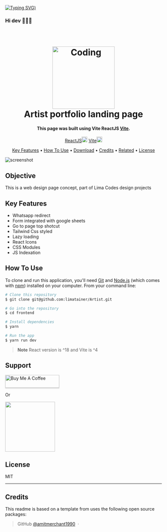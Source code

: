 [![Typing SVG](https://readme-typing-svg.demolab.com?font=Fira+Code&size=35&pause=1000&color=F6F753&width=700&lines=Hello%2C+this+is+Mariana+Lima;I'm+a+FullStack+Web+Developer))](https://git.io/typing-svg)
### Hi dev 👩🏻‍💻


<h1 align="center">
  <br>
  <a href="https://images.pexels.com/photos/965345/pexels-photo-965345.jpeg"><img src="https://images.pexels.com/photos/965345/pexels-photo-965345.jpeg" alt="Coding" width="200"></a>
  <br>
  Artist portfolio landing page
  <br>
</h1>

<h4 align="center">This page was built using Vite ReactJS <a href="https://vitejs.dev" target="_blank">Vite</a>.</h4>

<p align="center">
  <a href="https://badge.fury.io/js/react">ReactJS<img src="https://badge.fury.io/js/react.svg" alt="npm version" height="18"></a>
  <a href="https://badge.fury.io/js/vite">Vite<img src="https://badge.fury.io/js/vite.svg" alt="npm version" height="18"></a>
</p>

<p align="center">
  <a href="#key-features">Key Features</a> •
  <a href="#how-to-use">How To Use</a> •
  <a href="#download">Download</a> •
  <a href="#credits">Credits</a> •
  <a href="#related">Related</a> •
  <a href="#license">License</a>
</p>

![screenshot](frontend/gif_artist.gif)

## Objective

This is a web design page concept, part of Lima Codes design projects

## Key Features

* Whatsapp redirect
* Form integrated with google sheets
* Go to page top shotcut
* Tailwind Css styled
* Lazy loading
* React Icons
* CSS Modules
* JS Indexation

## How To Use

To clone and run this application, you'll need [Git](https://git-scm.com) and [Node.js](https://nodejs.org/en/download/) (which comes with [npm](http://npmjs.com)) installed on your computer. From your command line:

```bash
# Clone this repository
$ git clone git@github.com:limatainer/Artist.git

# Go into the repository
$ cd frontend

# Install dependencies
$ yarn

# Run the app
$ yarn run dev
```

> **Note**
> React version is ^18 and Vite is ^4


## Support

<a href="https://www.buymeacoffee.com/limacodes" target="_blank"><img src="https://www.buymeacoffee.com/assets/img/custom_images/purple_img.png" alt="Buy Me A Coffee" style="height: 41px !important;width: 174px !important;box-shadow: 0px 3px 2px 0px rgba(190, 190, 190, 0.5) !important;-webkit-box-shadow: 0px 3px 2px 0px rgba(190, 190, 190, 0.5) !important;" ></a>

<p>Or</p> 

<a href="https://www.patreon.com/limacodes">
	<img src="https://c5.patreon.com/external/logo/become_a_patron_button@2x.png" width="160">
</a>


## License

MIT

---
## Credits

This readme is based on a template from uses the following open source packages:
> GitHub [@amitmerchant1990](https://github.com/amitmerchant1990) &nbsp;&middot;&nbsp;
